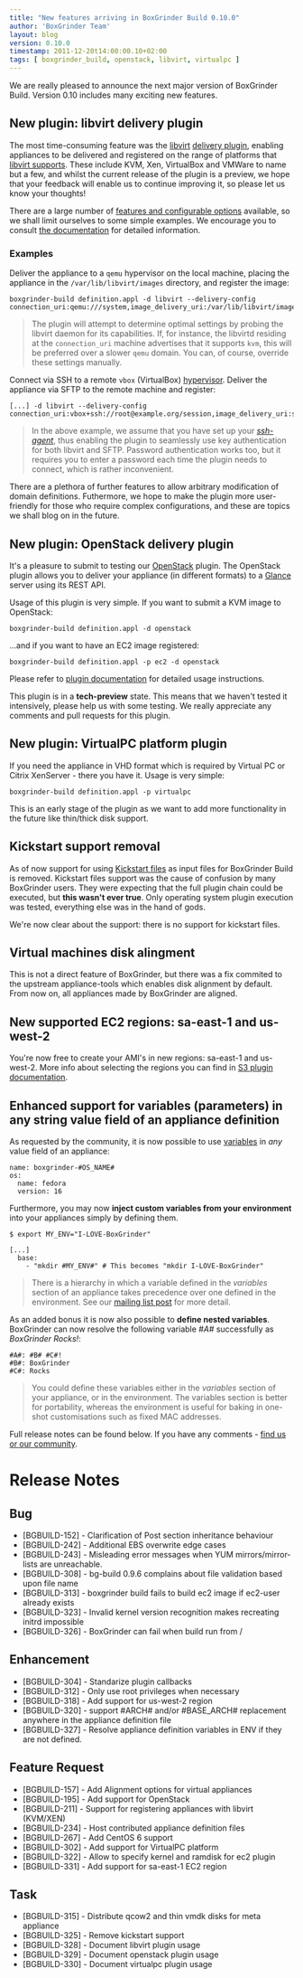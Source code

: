 ```yaml
---
title: "New features arriving in BoxGrinder Build 0.10.0"
author: 'BoxGrinder Team'
layout: blog
version: 0.10.0
timestamp: 2011-12-20t14:00:00.10+02:00
tags: [ boxgrinder_build, openstack, libvirt, virtualpc ]
---
```


We are really pleased to announce the next major version of BoxGrinder Build. Version 0.10 includes many exciting new features.

## New plugin: libvirt delivery plugin

The most time-consuming feature was the [libvirt](http://libvirt.org/) [delivery plugin](/tutorials/boxgrinder-build-plugins/#Libvirt_Delivery_Plugin), enabling appliances to be delivered and registered on the range of platforms that [libvirt supports](http://libvirt.org/index.html).  These include KVM, Xen, VirtualBox and VMWare to name but a few, and whilst the current release of the plugin is a preview, we hope that your feedback will enable us to continue improving it, so please let us know your thoughts!

There are a large number of [features and configurable options](/tutorials/boxgrinder-build-plugins/#Libvirt_Delivery_Plugin) available, so we shall limit ourselves to some simple examples. We encourage you to consult [the documentation](/tutorials/boxgrinder-build-plugins/#libvirt_Delivery_Plugin) for detailed information.

### Examples
Deliver the appliance to a `qemu` hypervisor on the local machine, placing the appliance in the `/var/lib/libvirt/images` directory, and register the image:  

    boxgrinder-build definition.appl -d libvirt --delivery-config connection_uri:qemu:///system,image_delivery_uri:/var/lib/libvirt/images  

>The plugin will attempt to determine optimal settings by probing the libvirt daemon for its capabilities. If, for instance, the libvirtd residing at the `connection_uri` machine advertises that it supports `kvm`, this will be preferred over a slower `qemu` domain. You can, of course, override these settings manually.

Connect via SSH to a remote `vbox` (VirtualBox) [hypervisor](http://libvirt.org/drvvbox.html). Deliver the appliance via SFTP to the remote machine and register:   

    [...] -d libvirt --delivery-config connection_uri:vbox+ssh://root@example.org/session,image_delivery_uri:sftp://root@example.org/var/lib/libvirt/images
    
>In the above example, we assume that you have set up your [_ssh-agent_](http://mah.everybody.org/docs/ssh), thus enabling the plugin to seamlessly use key authentication for both libvirt and SFTP. Password authentication works too, but it requires you to enter a password each time the plugin needs to connect, which is rather inconvenient.  

There are a plethora of further features to allow arbitrary modification of domain definitions. Futhermore, we hope to make the plugin more user-friendly for those who require complex configurations, and these are topics we shall blog on in the future. 

## New plugin: OpenStack delivery plugin

It's a pleasure to submit to testing our [OpenStack](http://openstack.org/) plugin. The OpenStack plugin allows you to deliver your appliance (in different formats) to a [Glance](http://glance.openstack.org/) server using its REST API.

Usage of this plugin is very simple. If you want to submit a KVM image to OpenStack:

    boxgrinder-build definition.appl -d openstack

...and if you want to have an EC2 image registered:

    boxgrinder-build definition.appl -p ec2 -d openstack

Please refer to [plugin documentation](/tutorials/boxgrinder-build-plugins/#OpenStack_Delivery_Plugin) for detailed usage instructions.

This plugin is in a **tech-preview** state. This means that we haven't tested it intensively, please help us with some testing. We really appreciate any comments and pull requests for this plugin.


## New plugin: VirtualPC platform plugin

If you need the appliance in VHD format which is required by Virtual PC or Citrix XenServer - there you have it. Usage is very simple:

    boxgrinder-build definition.appl -p virtualpc

This is an early stage of the plugin as we want to add more functionality in the future like thin/thick disk support.

## Kickstart support removal

As of now support for using [Kickstart files](http://fedoraproject.org/wiki/Anaconda/Kickstart) as input files for BoxGrinder Build is removed. Kickstart files support was the cause of confusion by many BoxGrinder users. They were expecting that the full plugin chain could be executed, but **this wasn't ever true**. Only operating system plugin execution was tested, everything else was in the hand of gods.

We're now clear about the support: there is no support for kickstart files.

## Virtual machines disk alingment

This is not a direct feature of BoxGrinder, but there was a fix commited to the upstream appliance-tools which enables disk alignment by default. From now on, all appliances made by BoxGrinder are aligned.

## New supported EC2 regions: sa-east-1 and us-west-2

You're now free to create your AMI's in new regions: sa-east-1 and us-west-2. More info about selecting the regions you can find in [S3 plugin documentation](/tutorials/boxgrinder-build-plugins/#S3_Delivery_Plugin).

## Enhanced support for variables (parameters) in any string value field of an appliance definition

As requested by the community, it is now possible to use [variables](http://boxgrinder.org/tutorials/appliance-definition-parameters/) in *any* value field of an appliance: 

    name: boxgrinder-#OS_NAME#
    os:
      name: fedora
      version: 16

Furthermore, you may now **inject custom variables from your environment** into your appliances simply by defining them.

    $ export MY_ENV="I-LOVE-BoxGrinder"
    
    [...]
      base:
        - "mkdir #MY_ENV#" # This becomes "mkdir I-LOVE-BoxGrinder"

> There is a hierarchy in which a variable defined in the *variables* section of an appliance takes precedence over one defined in the environment. See our [mailing list post](http://markmail.org/message/we5abw2bwon36uva) for more detail.    

As an added bonus it is now also possible to **define nested variables**.  BoxGrinder can now resolve the following variable *#A#* successfully as *BoxGrinder Rocks!*:

    #A#: #B# #C#!
    #B#: BoxGrinder
    #C#: Rocks
    
> You could define these variables either in the *variables* section of your appliance, or in the environment. The variables section is better for portability, whereas the environment is useful for baking in one-shot customisations such as fixed MAC addresses. 

Full release notes can be found below. If you have any comments - [find us or our community](/community/).

# Release Notes

## Bug

* [BGBUILD-152] - Clarification of Post section inheritance behaviour
* [BGBUILD-242] - Additional EBS overwrite edge cases
* [BGBUILD-243] - Misleading error messages when YUM mirrors/mirror-lists are unreachable.
* [BGBUILD-308] - bg-build 0.9.6 complains about file validation based upon file name
* [BGBUILD-313] - boxgrinder build fails to build ec2 image if ec2-user already exists
* [BGBUILD-323] - Invalid kernel version recognition makes recreating initrd impossible
* [BGBUILD-326] - BoxGrinder can fail when build run from / 

## Enhancement
 
* [BGBUILD-304] - Standarize plugin callbacks
* [BGBUILD-312] - Only use root privileges when necessary
* [BGBUILD-318] - Add support for us-west-2 region
* [BGBUILD-320] - support #ARCH# and/or #BASE_ARCH# replacement anywhere in the appliance definition file
* [BGBUILD-327] - Resolve appliance definition variables in ENV if they are not defined.

## Feature Request

* [BGBUILD-157] - Add Alignment options for virtual appliances
* [BGBUILD-195] - Add support for OpenStack
* [BGBUILD-211] - Support for registering appliances with libvirt (KVM/XEN)
* [BGBUILD-234] - Host contributed appliance definition files
* [BGBUILD-267] - Add CentOS 6 support
* [BGBUILD-302] - Add support for VirtualPC platform
* [BGBUILD-322] - Allow to specify kernel and ramdisk for ec2 plugin
* [BGBUILD-331] - Add support for sa-east-1 EC2 region

## Task

* [BGBUILD-315] - Distribute qcow2 and thin vmdk disks for meta appliance
* [BGBUILD-325] - Remove kickstart support
* [BGBUILD-328] - Document libvirt plugin usage
* [BGBUILD-329] - Document openstack plugin usage
* [BGBUILD-330] - Document virtualpc plugin usage





